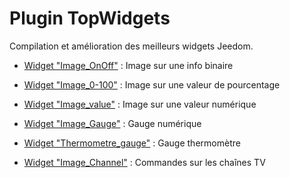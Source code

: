 # Plugin TopWidgets

Compilation et amélioration des meilleurs widgets Jeedom.


- [Widget "Image_OnOff"](widget-image-onoff.md) : Image sur une info binaire

- [Widget "Image_0-100"](widget-image-0-100.md) : Image sur une valeur de pourcentage

- [Widget "Image_value"](widget-image-value.md) : Image sur une valeur numérique

- [Widget "Image_Gauge"](widget-image-gauge.md) : Gauge numérique

- [Widget "Thermometre_gauge"](widget-thermometre-gauge.md) : Gauge thermomètre

- [Widget "Image_Channel"](widget-image-channel.md) : Commandes sur les chaînes TV